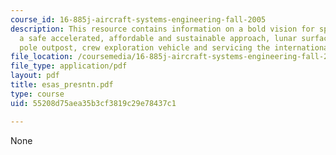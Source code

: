```yaml
---
course_id: 16-885j-aircraft-systems-engineering-fall-2005
description: This resource contains information on a bold vision for space exploration,
  a safe accelerated, affordable and sustainable approach, lunar surface activitiessouth
  pole outpost, crew exploration vehicle and servicing the international space station.
file_location: /coursemedia/16-885j-aircraft-systems-engineering-fall-2005/55208d75aea35b3cf3819c29e78437c1_esas_presntn.pdf
file_type: application/pdf
layout: pdf
title: esas_presntn.pdf
type: course
uid: 55208d75aea35b3cf3819c29e78437c1

---
```

None